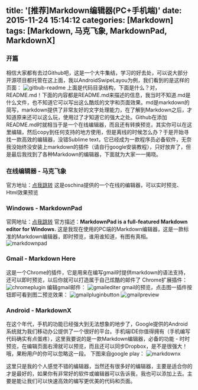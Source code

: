 title: '[推荐]Markdown编辑器(PC+手机端)'
date: 2015-11-24 15:14:12
categories: [Markdown]
tags: [Markdown, 马克飞象, MarkdownPad, MarkdownX]
---
### 开篇
相信大家都有去过Github吧，这是一个大牛集结，学习的好去处，可以说大部分开源项目都托管在这上面，我以AndroidSwipeLayou为例，我们看到的是这样的页面：
![gitbub-readme](http://7xod2d.com1.z0.glb.clouddn.com/github-readme.png)
上面是代码目录结构，下面是什么？对，README.md！下面的内容都是README.md来描述的信息，我当时不知道.md是什么文件，也不知道它可以写出这么酷炫的文字和页面效果。md是markdown的简写，markdown提供了非常友好的文字处理能力，在了解到Markdown之后，才知道原来还可以这么玩，使用过了才知道它的强大之处。Github在添加README.md时就相当于是一个在线编辑器，而且还有转换预览，其实你可以在这里编辑，然后copy到任何支持的地方使用，但是离线的时候怎么办？于是开始寻找一款高效的编辑器，没错Sublime text，它已经成为一款程序员必备软件，无奈我没始终没安装上markdown的插件（请自行google安装教程），只好放弃了，但是最后我找到了各种Markdown的编辑器，下面就为大家一一揭晓。

### 在线编辑器 - 马克飞象
官方地址：[点我跳转](http://tool.oschina.net/markdown/)
这是oschina提供的一个在线的编辑器，可以实时预览、Html效果预览

### Windows - MarkdownPad
官网地址：[点我跳转](http://markdownpad.com/)
官方描述：**MarkdownPad is a full-featured Markdown editor for Windows.**
这是我现在使用的PC端的Markdown编辑器，这是一款标准的Markdown编辑器，即时预览，谁用谁知道，有图有真相。
![markdownpad](http://7xod2d.com1.z0.glb.clouddn.com/markdownpad.png)

### Gmail - Markdown Here
这是一个Chrome的插件，它是用来在编写gmail时提供markdown的语法支持，还可以即时预览，以后你就可以打造属于自己炫酷的邮件了
Chrome扩展插件：
![chromeplugin](http://7xod2d.com1.z0.glb.clouddn.com/emial-plugin1.png)
编辑gmail邮件：
![gmailediter](http://7xod2d.com1.z0.glb.clouddn.com/email-before.png)
gmail的预览，点击图一插件按钮即可看到图二预览效果：
![gmailpluginbutton](http://7xod2d.com1.z0.glb.clouddn.com/email-plugin.png)
![gmailpreview](http://7xod2d.com1.z0.glb.clouddn.com/email-convert.png)

### Android - MarkdownX
在这个年代，手机的功能已经强大到无法想象的地步了，Google提供的Android系统就为我们移动办公提供了一个很好的平台。手机端IDE你值得拥有（手机编写代码确实有点蛋疼），这里我要说的是一款Markdown编辑器，必备的功能 - 时时预览，在编辑页面右滑就可以预览，而且还可以同步Dropbox，是不是很强大！哦，果粉用户的你可以忽略这一段。
下图来自google play：
![markdownx](http://7xod2d.com1.z0.glb.clouddn.com/markdownx.png)

这里只是我的个人感觉不错的编辑器，当然还有很多好的编辑器，主要是适合你的才是最好的，如果你有非常好的软件或编辑器可以告诉我，我也可以添加上去。主要是能让我们可以快速高效的编写更优美的代码和页面。